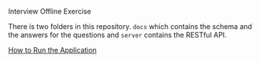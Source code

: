 Interview Offline Exercise

There is two folders in this repository. ```docs``` which contains the schema and the answers for the questions and ```server``` contains the  RESTful API.

[How to Run the Application](./server/README.md)